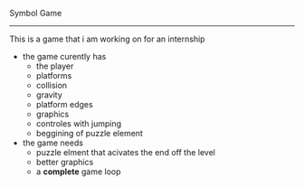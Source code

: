  Symbol Game
*********
This is a game that i am working on for an internship

- the game curently has
	+ the player
	* platforms
	* collision
	* gravity
	* platform edges
	* graphics
	* controles with jumping
	* beggining of puzzle element
- the game needs
	+ puzzle elment that acivates the end off the level
	* better graphics
	* a **complete** game loop
